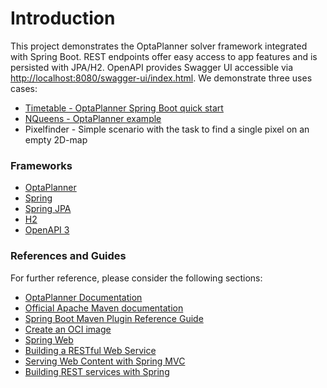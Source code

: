 # Introduction
This project demonstrates the OptaPlanner solver framework integrated with Spring Boot.
REST endpoints offer easy access to app features and is persisted with JPA/H2. 
OpenAPI provides Swagger UI accessible via [http://localhost:8080/swagger-ui/index.html](http://localhost:8080/swagger-ui/index.html).
We demonstrate three uses cases:
* [Timetable - OptaPlanner Spring Boot quick start](https://www.optaplanner.org/docs/optaplanner/latest/quickstart/spring-boot/spring-boot-quickstart.html)
* [NQueens - OptaPlanner example](https://www.optaplanner.org/docs/optaplanner/latest/use-cases-and-examples/use-cases-and-examples.html#nQueens)
* Pixelfinder - Simple scenario with the task to find a single pixel on an empty 2D-map  

### Frameworks

* [OptaPlanner](https://www.optaplanner.org/)
* [Spring](https://spring.io/)  
* [Spring JPA](https://docs.spring.io/spring-data/jpa)
* [H2](https://www.h2database.com/html/main.html)
* [OpenAPI 3](https://springdoc.org/)

### References and Guides
For further reference, please consider the following sections:

* [OptaPlanner Documentation](https://www.optaplanner.org/learn/documentation.html)
* [Official Apache Maven documentation](https://maven.apache.org/guides/index.html)
* [Spring Boot Maven Plugin Reference Guide](https://docs.spring.io/spring-boot/docs/2.7.10/maven-plugin/reference/html/)
* [Create an OCI image](https://docs.spring.io/spring-boot/docs/2.7.10/maven-plugin/reference/html/#build-image)
* [Spring Web](https://docs.spring.io/spring-boot/docs/2.7.10/reference/htmlsingle/#web)
* [Building a RESTful Web Service](https://spring.io/guides/gs/rest-service/)
* [Serving Web Content with Spring MVC](https://spring.io/guides/gs/serving-web-content/)
* [Building REST services with Spring](https://spring.io/guides/tutorials/rest/)

